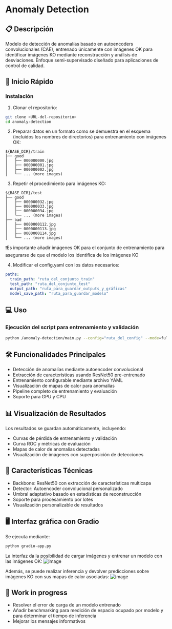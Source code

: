 # Anomaly Detection

## 📋 Descripción
Modelo de detección de anomalías basado en autoencoders convolucionales (CAE), entrenado únicamente con imágenes OK para identificar imágenes KO mediante reconstrucción y análisis de desviaciones. Enfoque semi-supervisado diseñado para aplicaciones de control de calidad.

## 🚀 Inicio Rápido

### Instalación

1. Clonar el repositorio:
```bash
git clone <URL-del-repositorio>
cd anomaly-detection
```

2. Preparar datos en un formato como se demuestra en el esquema (incluidos los nombres de  directorios) para entrenamiento con imágenes OK:

```shell
${BASE_DIR}/train
├── good
│   ├── 000000000.jpg
│   ├── 000000001.jpg
│   ├── 000000002.jpg
│   └── ... (more images)
```
3. Repetir el procedimiento para imágenes KO:
```shell
${BASE_DIR}/test
├── good
│   ├── 000000032.jpg
│   ├── 000000033.jpg
│   ├── 000000034.jpg
│   └── ... (more images)
├── bad
│   ├── 0000000112.jpg
│   ├── 0000000113.jpg
│   ├── 0000000114.jpg
│   └── ... (more images)
```
❗Es importante añadir imágenes OK para el conjunto de entrenamiento para asegurarse de que el modelo los identifica de los imágenes KO

4. Modificar el config.yaml con los datos necesarios:
```yaml
paths:
  train_path: "ruta_del_conjunto_train"
  test_path: "ruta_del_conjunto_test"
  output_path: "ruta_para_guardar_outputs_y_gráficas"
  model_save_path: "ruta_para_guardar_modelo"
```

## 💻 Uso

### Ejecución del script para entrenamiento y validación
```bash
python /anomaly-detection/main.py --config="ruta_del_config" --mode=full --test_path="ruta_del_conjunto_test" --model_path="ruta_para_guardar_modelo" --output_dir="ruta_para_guardar_outputs_y_gráficas"
```

## 🛠️ Funcionalidades Principales

- Detección de anomalías mediante autoencoder convolucional
- Extracción de características usando ResNet50 pre-entrenado
- Entrenamiento configurable mediante archivo YAML
- Visualización de mapas de calor para anomalías
- Pipeline completo de entrenamiento y evaluación
- Soporte para GPU y CPU

## 📊 Visualización de Resultados
Los resultados se guardan automáticamente, incluyendo:
- Curvas de pérdida de entrenamiento y validación
- Curva ROC y métricas de evaluación
- Mapas de calor de anomalías detectadas
- Visualización de imágenes con superposición de detecciones

## 🔧 Características Técnicas
- Backbone: ResNet50 con extracción de características multicapa
- Detector: Autoencoder convolucional personalizado
- Umbral adaptativo basado en estadísticas de reconstrucción
- Soporte para procesamiento por lotes
- Visualización personalizable de resultados


## 🖥️ Interfaz gráfica con Gradio 

  Se ejecuta mediante:
```bash
python gradio-app.py
```
La interfaz da la posibilidad de cargar imágenes y entrenar un modelo con las imágenes OK:
![image](https://github.com/user-attachments/assets/03dbbe25-a9a3-4c39-8a88-3f86b8c74bc3)

Además, se puede realizar inferencia y devolver predicciones sobre imágenes KO con sus mapas de calor asociadas:
![image](https://github.com/user-attachments/assets/d877be12-bc47-4f9f-9383-3b3c3423ef39)

## 🚧 Work in progress
- Resolver el error de carga de un modelo entrenado
- Añadir benchmarking para medición de espacio ocupado por modelo y para determinar el tiempo de inferencia
- Mejorar los mensajes informativos
